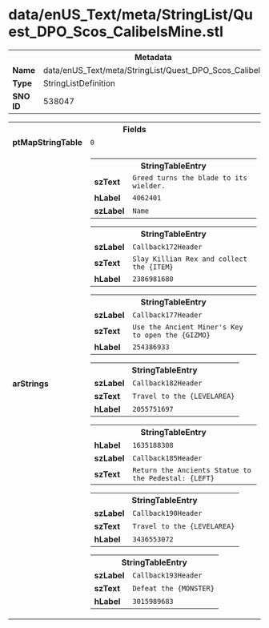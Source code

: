 <h1>data/enUS_Text/meta/StringList/Quest_DPO_Scos_CalibelsMine.stl</h1><table><tr><th colspan="100%">Metadata</th></tr><tr><td><b>Name</b></td><td>data/enUS_Text/meta/StringList/Quest_DPO_Scos_CalibelsMine.stl</td></tr><tr><td><b>Type</b></td><td>StringListDefinition</td></tr><tr><td><b>SNO ID</b></td><td>538047</td></tr></table>

<table><tr><th colspan="100%">Fields</th></tr><tr><td><b>ptMapStringTable</b></td><td><code>0</code></td></tr><tr><td><b>arStrings</b></td><td><table><tr><th colspan="100%">StringTableEntry</th></tr><tr><td><b>szText</b></td><td><code>Greed turns the blade to its wielder.</code></td></tr><tr><td><b>hLabel</b></td><td><code>4062401</code></td></tr><tr><td><b>szLabel</b></td><td><code>Name</code></td></tr></table>


<table><tr><th colspan="100%">StringTableEntry</th></tr><tr><td><b>szLabel</b></td><td><code>Callback172Header</code></td></tr><tr><td><b>szText</b></td><td><code>Slay Killian Rex and collect the {ITEM}</code></td></tr><tr><td><b>hLabel</b></td><td><code>2386981680</code></td></tr></table>


<table><tr><th colspan="100%">StringTableEntry</th></tr><tr><td><b>szLabel</b></td><td><code>Callback177Header</code></td></tr><tr><td><b>szText</b></td><td><code>Use the Ancient Miner's Key to open the {GIZMO}</code></td></tr><tr><td><b>hLabel</b></td><td><code>254386933</code></td></tr></table>


<table><tr><th colspan="100%">StringTableEntry</th></tr><tr><td><b>szLabel</b></td><td><code>Callback182Header</code></td></tr><tr><td><b>szText</b></td><td><code>Travel to the {LEVELAREA}</code></td></tr><tr><td><b>hLabel</b></td><td><code>2055751697</code></td></tr></table>


<table><tr><th colspan="100%">StringTableEntry</th></tr><tr><td><b>hLabel</b></td><td><code>1635188308</code></td></tr><tr><td><b>szLabel</b></td><td><code>Callback185Header</code></td></tr><tr><td><b>szText</b></td><td><code>Return the Ancients Statue to the Pedestal: {LEFT}</code></td></tr></table>


<table><tr><th colspan="100%">StringTableEntry</th></tr><tr><td><b>szLabel</b></td><td><code>Callback190Header</code></td></tr><tr><td><b>szText</b></td><td><code>Travel to the {LEVELAREA}</code></td></tr><tr><td><b>hLabel</b></td><td><code>3436553072</code></td></tr></table>


<table><tr><th colspan="100%">StringTableEntry</th></tr><tr><td><b>szLabel</b></td><td><code>Callback193Header</code></td></tr><tr><td><b>szText</b></td><td><code>Defeat the {MONSTER}</code></td></tr><tr><td><b>hLabel</b></td><td><code>3015989683</code></td></tr></table>


</td></tr></table>

